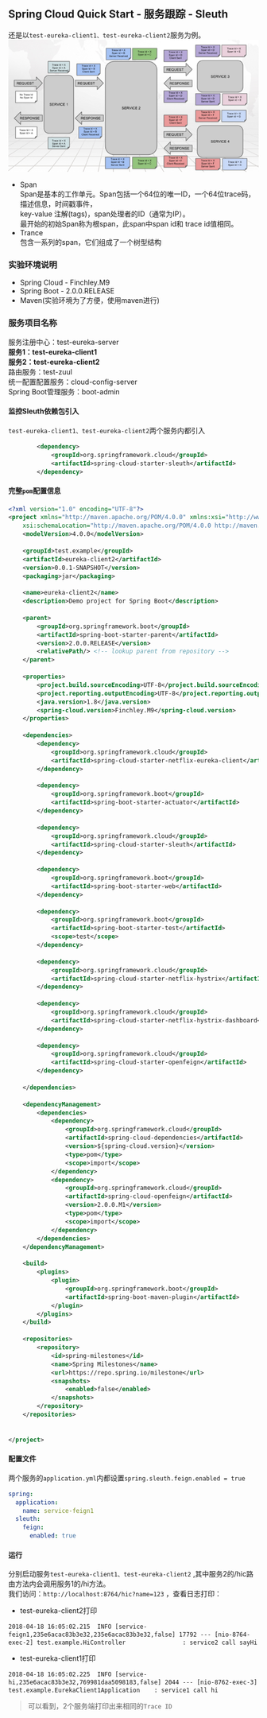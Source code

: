 ## Spring Cloud Quick Start - 服务跟踪 - Sleuth
还是以`test-eureka-client1、test-eureka-client2`服务为例。    
![sleuth](./imgs/sleuth.png)  
* Span  
Span是基本的工作单元。Span包括一个64位的唯一ID，一个64位trace码，描述信息，时间戳事件，  
key-value 注解(tags)，span处理者的ID（通常为IP）。  
最开始的初始Span称为根span，此span中span id和 trace id值相同。
* Trance  
包含一系列的span，它们组成了一个树型结构


### 实验环境说明  

* Spring Cloud - Finchley.M9
* Spring Boot - 2.0.0.RELEASE     
* Maven(实验环境为了方便，使用maven进行) 

### 服务项目名称
服务注册中心：test-eureka-server  
__服务1：test-eureka-client1__  
__服务2：test-eureka-client2__   
路由服务：test-zuul    
统一配置配置服务：cloud-config-server  
Spring Boot管理服务：boot-admin

#### 监控Sleuth依赖包引入
`test-eureka-client1、test-eureka-client2`两个服务内都引入    
``` xml    
		<dependency>
			<groupId>org.springframework.cloud</groupId>
			<artifactId>spring-cloud-starter-sleuth</artifactId>
		</dependency>

```

#### 完整`pom`配置信息  
``` xml  
<?xml version="1.0" encoding="UTF-8"?>
<project xmlns="http://maven.apache.org/POM/4.0.0" xmlns:xsi="http://www.w3.org/2001/XMLSchema-instance"
	xsi:schemaLocation="http://maven.apache.org/POM/4.0.0 http://maven.apache.org/xsd/maven-4.0.0.xsd">
	<modelVersion>4.0.0</modelVersion>

	<groupId>test.example</groupId>
	<artifactId>eureka-client2</artifactId>
	<version>0.0.1-SNAPSHOT</version>
	<packaging>jar</packaging>

	<name>eureka-client2</name>
	<description>Demo project for Spring Boot</description>

	<parent>
		<groupId>org.springframework.boot</groupId>
		<artifactId>spring-boot-starter-parent</artifactId>
		<version>2.0.0.RELEASE</version>
		<relativePath/> <!-- lookup parent from repository -->
	</parent>

	<properties>
		<project.build.sourceEncoding>UTF-8</project.build.sourceEncoding>
		<project.reporting.outputEncoding>UTF-8</project.reporting.outputEncoding>
		<java.version>1.8</java.version>
		<spring-cloud.version>Finchley.M9</spring-cloud.version>
	</properties>

	<dependencies>
		<dependency>
			<groupId>org.springframework.cloud</groupId>
			<artifactId>spring-cloud-starter-netflix-eureka-client</artifactId>
		</dependency>

		<dependency>
			<groupId>org.springframework.boot</groupId>
			<artifactId>spring-boot-starter-actuator</artifactId>
		</dependency>

		<dependency>
			<groupId>org.springframework.cloud</groupId>
			<artifactId>spring-cloud-starter-sleuth</artifactId>
		</dependency>

		<dependency>
			<groupId>org.springframework.boot</groupId>
			<artifactId>spring-boot-starter-web</artifactId>
		</dependency>

		<dependency>
			<groupId>org.springframework.boot</groupId>
			<artifactId>spring-boot-starter-test</artifactId>
			<scope>test</scope>
		</dependency>

		<dependency>
			<groupId>org.springframework.cloud</groupId>
			<artifactId>spring-cloud-starter-netflix-hystrix</artifactId>
		</dependency>

		<dependency>
			<groupId>org.springframework.cloud</groupId>
			<artifactId>spring-cloud-starter-netflix-hystrix-dashboard</artifactId>
		</dependency>

		<dependency>
			<groupId>org.springframework.cloud</groupId>
			<artifactId>spring-cloud-starter-openfeign</artifactId>
		</dependency>

	</dependencies>

	<dependencyManagement>
		<dependencies>
			<dependency>
				<groupId>org.springframework.cloud</groupId>
				<artifactId>spring-cloud-dependencies</artifactId>
				<version>${spring-cloud.version}</version>
				<type>pom</type>
				<scope>import</scope>
			</dependency>
			<dependency>
				<groupId>org.springframework.cloud</groupId>
				<artifactId>spring-cloud-openfeign</artifactId>
				<version>2.0.0.M1</version>
				<type>pom</type>
				<scope>import</scope>
			</dependency>
		</dependencies>
	</dependencyManagement>

	<build>
		<plugins>
			<plugin>
				<groupId>org.springframework.boot</groupId>
				<artifactId>spring-boot-maven-plugin</artifactId>
			</plugin>
		</plugins>
	</build>

	<repositories>
		<repository>
			<id>spring-milestones</id>
			<name>Spring Milestones</name>
			<url>https://repo.spring.io/milestone</url>
			<snapshots>
				<enabled>false</enabled>
			</snapshots>
		</repository>
	</repositories>


</project>


```  

#### 配置文件    
两个服务的`application.yml`内都设置`spring.sleuth.feign.enabled = true`  

```  yml
spring:
  application:
    name: service-feign1
  sleuth:
    feign:
      enabled: true  
```
     
#### 运行
分别启动服务`test-eureka-client1、test-eureka-client2` ,其中服务2的/hic路由方法内会调用服务1的/hi方法。  
我们访问：`http://localhost:8764/hic?name=123` ，查看日志打印：  
* test-eureka-client2打印    
```  
2018-04-18 16:05:02.215  INFO [service-feign1,235e6acac83b3e32,235e6acac83b3e32,false] 17792 --- [nio-8764-exec-2] test.example.HiController                : service2 call sayHi  
```
* test-eureka-client1打印  
```  
2018-04-18 16:05:02.225  INFO [service-hi,235e6acac83b3e32,769981daa5098183,false] 2044 --- [nio-8762-exec-3] test.example.EurekaClient1Application    : service1 call hi  
```  
> 可以看到，2个服务端打印出来相同的`Trace ID`




 

